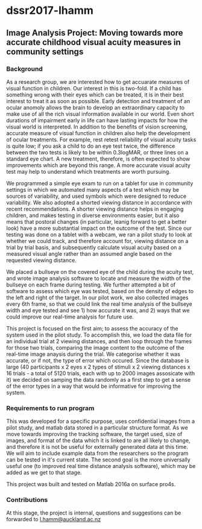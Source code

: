 
# dssr2017-lhamm
## Image Analysis Project: Moving towards more accurate childhood visual acuity measures in community settings
### Background
As a research group, we are interested how to get accuarate measures of visual function in children. Our interest in this is two-fold. If a child has something wrong with their eyes which can be treated, it is in their best interest to treat it as soon as possible. Early detection and treatment of an ocular anomoly allows the brain to develop an extraordinary capacity to make use of all the rich visual information available in our world. Even short durations of impairment early in life can have lasting impacts for how the visual world is interpreted. In addition to the benefits of vision screening, accurate measure of visual function in children also help the development of ocular treatments. For example, rest retest reliability of visual acuity tasks is quite low; if you ask a child to do an eye test twice, the difference between the two tests is likely to be within 0.3logMAR, or three lines on a standard eye chart. A new treatment, therefore, is often expected to show improvements which are beyond this range. A more accurate visual acuity test may help to understand which treatments are worth pursuing.  

We programmed a simple eye exam to run on a tablet for use in community settings in which we automated many aspects of a test which may be sources of variability, and used symbols which were designed to reduce variability. We also adopted a shorted viewing distance in accordance with recent recommendations. A shorter viewing distance helps in engaging children, and makes testing in diverse environments easier, but it also means that postoral changes (in particular, leanig forward to get a better look) have a more substantial impact on the outcome of the test. Since our testing was done on a tablet with a webcam, we ran a pilot study to look at whether we could track, and therefore account for, viewing distance on a trial by trial basis, and subsequently calculate visual acuity based on a measured visual angle rather than an assumed angle based on the requested viewing distance.   

We placed a bullseye on the covered eye of the child during the acuity test, and wrote image analysis software to locate and measure the width of the bullseye on each frame during testing. We further attempted a bit of software to assess which eye was tested, based on the density of edges to the left and right of the target. In our pilot work, we also collected images every 6th frame, so that we could link the real time analysis of the bullseye width and eye tested and see 1) how accurate it was, and 2) ways that we could improve our real-time analysis for future use. 

This project is focused on the first aim; to assess the accuracy of the system used in the pilot study. To accomplish this, we load the data file for an individual trial at 2 viewing distances, and then loop through the frames for those two trials, comparing the image content to the outcome of the real-time image anaysis during the trial. We categorise whether it was accurate, or if not, the type of error which occured. Since the database is large (40 participants x 2 eyes x 2 types of stimuli x 2 viewing distances x 16 trials - a total of 5120 trials, each with up to 2000 images assosicate with it) we decided on samping the data randomly as a first step to get a sense of the error types in a way that would be informative for improving the system.

### Requirements to run program
This was developed for a specific purpose, uses confidential images from a pilot study, and matlab data stored in a particular structure format. As we move towards improving the tracking software, the target used, size of images, and format of the data which it is linked to are all likely to change, and therefore it is not be useful for externally generated data at this time. We will aim to include example data from the researchers so the program can be tested in it's current state. The second goal is the more universally useful one (to improved real time distance analysis software), which may be added as we get to that stage. 

This project was built and tested on Matlab 2016a on surface pro4s. 

### Contributions
At this stage, the project is internal, questions and suggestions can be forwarded to l.hamm@auckland.ac.nz
